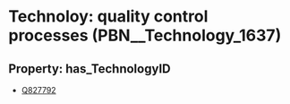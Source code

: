 # Technoloy: __quality control processes__ (PBN__Technology_1637)

## Property: has_TechnologyID

* [Q827792](Q827792)


